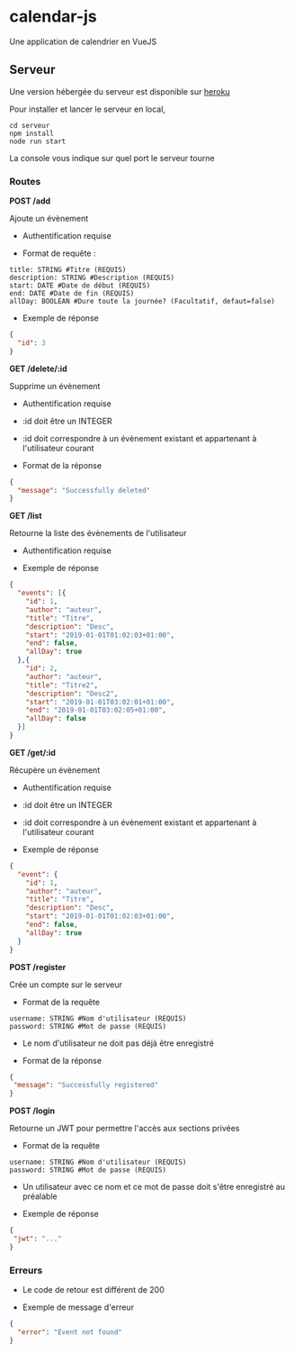# calendar-js
Une application de calendrier en VueJS

## Serveur
Une version hébergée du serveur est disponible sur [heroku](https://math98-calendarjs.herokuapp.com/)

Pour installer et lancer le serveur en local,
```
cd serveur
npm install
node run start
``` 
La console vous indique sur quel port le serveur tourne

### **Routes**
**POST /add**

Ajoute un évènement
 - Authentification requise
 
 - Format de requête :
```
title: STRING #Titre (REQUIS)
description: STRING #Description (REQUIS)
start: DATE #Date de début (REQUIS)
end: DATE #Date de fin (REQUIS)
allDay: BOOLEAN #Dure toute la journée? (Facultatif, defaut=false)
```

 - Exemple de réponse
```json
{
  "id": 3
}
```

**GET /delete/:id**

Supprime un évènement

 - Authentification requise
 
 - :id doit être un INTEGER
 
 - :id doit correspondre à un évènement existant et appartenant à l'utilisateur courant
 
 - Format de la réponse
```json
{
  "message": "Successfully deleted"
}
``` 

**GET /list**

Retourne la liste des évènements de l'utilisateur

 - Authentification requise
  
 - Exemple de réponse
```json
{
  "events": [{
    "id": 1,
    "author": "auteur",
    "title": "Titre",
    "description": "Desc",
    "start": "2019-01-01T01:02:03+01:00",
    "end": false,
    "allDay": true
  },{
    "id": 2,
    "author": "auteur",
    "title": "Titre2",
    "description": "Desc2",
    "start": "2019-01-01T03:02:01+01:00",
    "end": "2019-01-01T03:02:05+01:00",
    "allDay": false
  }]
}
```
 
**GET /get/:id**

Récupère un évènement

 - Authentification requise
 
 - :id doit être un INTEGER
 
 - :id doit correspondre à un évènement existant et appartenant à l'utilisateur courant
 
 - Exemple de réponse
```json
{
  "event": {
    "id": 1,
    "author": "auteur",
    "title": "Titre",
    "description": "Desc",
    "start": "2019-01-01T01:02:03+01:00",
    "end": false,
    "allDay": true
  }
}
```
 
**POST /register**

Crée un compte sur le serveur

 - Format de la requête
 
```
username: STRING #Nom d'utilisateur (REQUIS)
password: STRING #Mot de passe (REQUIS)
```

 - Le nom d'utilisateur ne doit pas déjà être enregistré
 
 - Format de la réponse
 ```json
{
  "message": "Successfully registered"
}
```

**POST /login**

Retourne un JWT pour permettre l'accès aux sections privées

 - Format de la requête
 
```
username: STRING #Nom d'utilisateur (REQUIS)
password: STRING #Mot de passe (REQUIS)
```

 - Un utilisateur avec ce nom et ce mot de passe doit s'être enregistré au préalable
 
 - Exemple de réponse
 ```json
{
  "jwt": "..."
}
```

### Erreurs
 - Le code de retour est différent de 200

 - Exemple de message d'erreur
```json
{
  "error": "Event not found"
}
```
